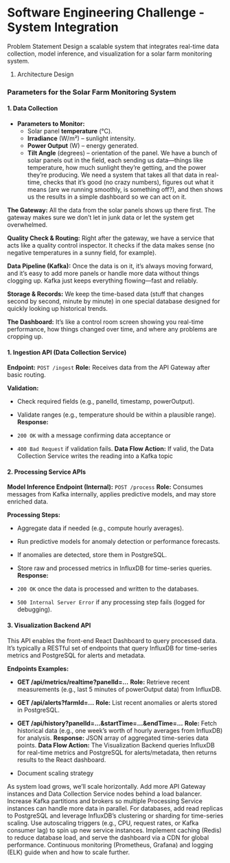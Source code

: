 # Software Engineering Challenge - System Integration





Problem Statement
Design a scalable system that integrates real-time data collection, model inference, and
visualization for a solar farm monitoring system.



1.  Architecture Design


### **Parameters for the Solar Farm Monitoring System**
#### **1. Data Collection**
- **Parameters to Monitor:**
    - Solar panel **temperature** (°C).
    - **Irradiance** (W/m²) – sunlight intensity.
    - **Power Output** (W) – energy generated.
    - **Tilt Angle** (degrees) – orientation of the panel.
We have a bunch of solar panels out in the field, each sending us data—things like temperature, how much sunlight they’re getting, and the power they’re producing. We need a system that takes all that data in real-time, checks that it’s good (no crazy numbers), figures out what it means (are we running smoothly, is something off?), and then shows us the results in a simple dashboard so we can act on it.



**The Gateway:**  All the data from the solar panels shows up there first. The gateway makes sure we don’t let in junk data or let the system get overwhelmed.

**Quality Check & Routing:** Right after the gateway, we have a service that acts like a quality control inspector. It checks if the data makes sense (no negative temperatures in a sunny field, for example). 

**Data Pipeline (Kafka):**  Once the data is on it, it’s always moving forward, and it’s easy to add more panels or handle more data without things clogging up. Kafka just keeps everything flowing—fast and reliably.

**Storage & Records:** We keep the time-based data (stuff that changes second by second, minute by minute) in one special database designed for quickly looking up historical trends.

**The Dashboard:**  It’s like a control room screen showing you real-time performance, how things changed over time, and where any problems are cropping up. 

#### 1. Ingestion API (Data Collection Service)
**Endpoint:** `POST /ingest`
**Role:** Receives data from the API Gateway after basic routing.

**Validation:**

- Check required fields (e.g., panelId, timestamp, powerOutput).
- Validate ranges (e.g., temperature should be within a plausible range).
**Response:**

- `200 OK`  with a message confirming data acceptance or
- `400 Bad Request`  if validation fails.
**Data Flow Action:**
If valid, the Data Collection Service writes the reading into a Kafka topic 



#### 2. Processing Service APIs
**Model Inference Endpoint (Internal):** `POST /process`
**Role:** Consumes messages from Kafka internally, applies predictive models, and may store enriched data.

**Processing Steps:**

- Aggregate data if needed (e.g., compute hourly averages).
- Run predictive models for anomaly detection or performance forecasts.
- If anomalies are detected, store them in PostgreSQL.
- Store raw and processed metrics in InfluxDB for time-series queries.
**Response:**

- `200 OK`  once the data is processed and written to the databases.
- `500 Internal Server Error`  if any processing step fails (logged for debugging).
#### 3. Visualization Backend API
This API enables the front-end React Dashboard to query processed data. It’s typically a RESTful set of endpoints that query InfluxDB for time-series metrics and PostgreSQL for alerts and metadata.

**Endpoints Examples:**

- **GET /api/metrics/realtime?panelId=...**
**Role:** Retrieve recent measurements (e.g., last 5 minutes of powerOutput data) from InfluxDB.
- **GET /api/alerts?farmId=...**
**Role:** List recent anomalies or alerts stored in PostgreSQL.
- **GET /api/history?panelId=...&startTime=...&endTime=...**
**Role:** Fetch historical data (e.g., one week’s worth of hourly averages from InfluxDB) for analysis.
**Response:** JSON array of aggregated time-series data points.
**Data Flow Action:** The Visualization Backend queries InfluxDB for real-time metrics and PostgreSQL for alerts/metadata, then returns results to the React dashboard.

- Document scaling strategy 

As system load grows, we’ll scale horizontally. Add more API Gateway instances and Data Collection Service nodes behind a load balancer. Increase Kafka partitions and brokers so multiple Processing Service instances can handle more data in parallel. For databases, add read replicas to PostgreSQL and leverage InfluxDB’s clustering or sharding for time-series scaling. Use autoscaling triggers (e.g., CPU, request rates, or Kafka consumer lag) to spin up new service instances. Implement caching (Redis) to reduce database load, and serve the dashboard via a CDN for global performance. Continuous monitoring (Prometheus, Grafana) and logging (ELK) guide when and how to scale further.







